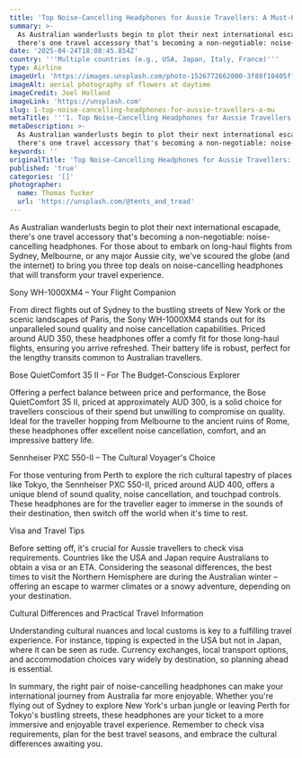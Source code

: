 ```yaml
---
title: 'Top Noise-Cancelling Headphones for Aussie Travellers: A Must-Have'
summary: >-
  As Australian wanderlusts begin to plot their next international escapade,
  there's one travel accessory that's becoming a non-negotiable: noise-cancel...
date: '2025-04-24T18:08:45.854Z'
country: '''Multiple countries (e.g., USA, Japan, Italy, France)'''
type: Airline
imageUrl: 'https://images.unsplash.com/photo-1526772662000-3f88f10405ff'
imageAlt: aerial photography of flowers at daytime
imageCredit: Joel Holland
imageLink: 'https://unsplash.com'
slug: 1-top-noise-cancelling-headphones-for-aussie-travellers-a-mu
metaTitle: '''1. Top Noise-Cancelling Headphones for Aussie Travellers: A Must-Have'''
metaDescription: >-
  As Australian wanderlusts begin to plot their next international escapade,
  there's one travel accessory that's becoming a non-negotiable: noise-cancel...
keywords: ''
originalTitle: 'Top Noise-Cancelling Headphones for Aussie Travellers: A Must-Have'
published: 'true'
categories: '[]'
photographer:
  name: Thomas Tucker
  url: 'https://unsplash.com/@tents_and_tread'
---
```







As Australian wanderlusts begin to plot their next international escapade, there's one travel accessory that's becoming a non-negotiable: noise-cancelling headphones. For those about to embark on long-haul flights from Sydney, Melbourne, or any major Aussie city, we've scoured the globe (and the internet) to bring you three top deals on noise-cancelling headphones that will transform your travel experience.

Sony WH-1000XM4 – Your Flight Companion

From direct flights out of Sydney to the bustling streets of New York or the scenic landscapes of Paris, the Sony WH-1000XM4 stands out for its unparalleled sound quality and noise cancellation capabilities. Priced around AUD 350, these headphones offer a comfy fit for those long-haul flights, ensuring you arrive refreshed. Their battery life is robust, perfect for the lengthy transits common to Australian travellers.

Bose QuietComfort 35 II – For The Budget-Conscious Explorer

Offering a perfect balance between price and performance, the Bose QuietComfort 35 II, priced at approximately AUD 300, is a solid choice for travellers conscious of their spend but unwilling to compromise on quality. Ideal for the traveller hopping from Melbourne to the ancient ruins of Rome, these headphones offer excellent noise cancellation, comfort, and an impressive battery life.

Sennheiser PXC 550-II – The Cultural Voyager's Choice

For those venturing from Perth to explore the rich cultural tapestry of places like Tokyo, the Sennheiser PXC 550-II, priced around AUD 400, offers a unique blend of sound quality, noise cancellation, and touchpad controls. These headphones are for the traveller eager to immerse in the sounds of their destination, then switch off the world when it's time to rest.

Visa and Travel Tips

Before setting off, it's crucial for Aussie travellers to check visa requirements. Countries like the USA and Japan require Australians to obtain a visa or an ETA. Considering the seasonal differences, the best times to visit the Northern Hemisphere are during the Australian winter – offering an escape to warmer climates or a snowy adventure, depending on your destination.

Cultural Differences and Practical Travel Information

Understanding cultural nuances and local customs is key to a fulfilling travel experience. For instance, tipping is expected in the USA but not in Japan, where it can be seen as rude. Currency exchanges, local transport options, and accommodation choices vary widely by destination, so planning ahead is essential.

In summary, the right pair of noise-cancelling headphones can make your international journey from Australia far more enjoyable. Whether you're flying out of Sydney to explore New York's urban jungle or leaving Perth for Tokyo's bustling streets, these headphones are your ticket to a more immersive and enjoyable travel experience. Remember to check visa requirements, plan for the best travel seasons, and embrace the cultural differences awaiting you.
